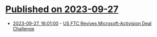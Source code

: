 # [Published on 2023-09-27](index.md)

* [2023-09-27, 16:01:00](https://news.slashdot.org/story/23/09/27/1543259/us-ftc-revives-microsoft-activision-deal-challenge?utm_source=rss1.0mainlinkanon&utm_medium=feed) - [US FTC Revives Microsoft-Activision Deal Challenge](https://news.slashdot.org/story/23/09/27/1543259/us-ftc-revives-microsoft-activision-deal-challenge?utm_source=rss1.0mainlinkanon&utm_medium=feed)
